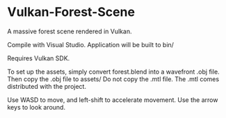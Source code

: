 # Vulkan-Forest-Scene
A massive forest scene rendered in Vulkan.

Compile with Visual Studio. Application will be built to bin/

Requires Vulkan SDK.

To set up the assets, simply convert forest.blend into a wavefront .obj file.
Then copy the .obj file to assets/
Do not copy the .mtl file. The .mtl comes distributed with the project.

Use WASD to move, and left-shift to accelerate movement.
Use the arrow keys to look around.
